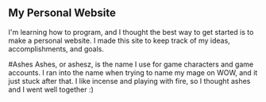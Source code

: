## My Personal Website

I'm learning how to program, and I thought the best way to get started is to make a personal website.
I made this site to keep track of my ideas, accomplishments, and goals.

#Ashes
Ashes, or ashesz, is the name I use for game characters and game accounts. I ran into the name when trying to name
my mage on WOW, and it just stuck after that. I like incense and playing with fire, so I thought ashes and I went
well together :)

